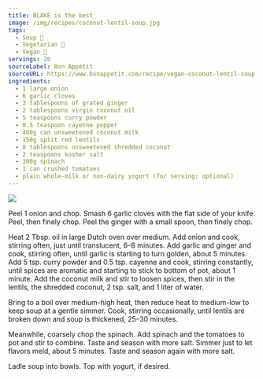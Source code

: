 ```yaml
---
title: BLAKE is the best
image: /img/recipes/coconut-lentil-soup.jpg
tags:
  - Soup 🥣
  - Vegetarian 🌿
  - Vegan 🌱
servings: 20
sourceLabel: Bon Appétit
sourceURL: https://www.bonappetit.com/recipe/vegan-coconut-lentil-soup
ingredients:
  - 1 large onion
  - 6 garlic cloves
  - 3 tablespoons of grated ginger
  - 2 tablespoons virgin coconut oil
  - 5 teaspoons curry powder
  - 0.5 teaspoon cayenne pepper
  - 400g can unsweetened coconut milk
  - 150g split red lentils
  - 8 tablespoons unsweetened shredded coconut
  - 2 teaspoons kosher salt
  - 300g spinach
  - 1 can crushed tomatoes
  - plain whole-milk or non-dairy yogurt (for serving; optional)
---
```

![](/img/recipes/coconut-lentil-soup.jpg)

Peel 1 onion and chop. Smash 6 garlic cloves with the flat side of your knife. Peel, then finely chop. Peel the ginger with a small spoon, then finely chop.

Heat 2 Tbsp. oil in large Dutch oven over medium. Add onion and cook, stirring often, just until translucent, 6–8 minutes. Add garlic and ginger and cook, stirring often, until garlic is starting to turn golden, about 5 minutes. Add 5 tsp. curry powder and 0.5 tsp. cayenne and cook, stirring constantly, until spices are aromatic and starting to stick to bottom of pot, about 1 minute. Add the coconut milk and stir to loosen spices, then stir in the lentils, the shredded coconut, 2 tsp. salt, and 1 liter of water.

Bring to a boil over medium-high heat, then reduce heat to medium-low to keep soup at a gentle simmer. Cook, stirring occasionally, until lentils are broken down and soup is thickened, 25–30 minutes.

Meanwhile, coarsely chop the spinach. Add spinach and the tomatoes to pot and stir to combine. Taste and season with more salt. Simmer just to let flavors meld, about 5 minutes. Taste and season again with more salt.

Ladle soup into bowls. Top with yogurt, if desired.